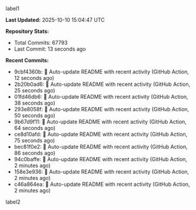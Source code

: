 
label1 
<!-- ACTIVITY_START -->
**Last Updated:** 2025-10-10 15:04:47 UTC

**Repository Stats:**
- Total Commits: 67793
- Last Commit: 13 seconds ago

**Recent Commits:**
- 9cbf4360b: 🤖 Auto-update README with recent activity (GitHub Action, 12 seconds ago)
- 2b20b0ad6: 🤖 Auto-update README with recent activity (GitHub Action, 25 seconds ago)
- 01fd46db6: 🤖 Auto-update README with recent activity (GitHub Action, 38 seconds ago)
- 293e8058f: 🤖 Auto-update README with recent activity (GitHub Action, 50 seconds ago)
- 9b67d9f11: 🤖 Auto-update README with recent activity (GitHub Action, 64 seconds ago)
- ce8d10afd: 🤖 Auto-update README with recent activity (GitHub Action, 75 seconds ago)
- bec81f0e2: 🤖 Auto-update README with recent activity (GitHub Action, 86 seconds ago)
- 94c0baffe: 🤖 Auto-update README with recent activity (GitHub Action, 2 minutes ago)
- 158e3e936: 🤖 Auto-update README with recent activity (GitHub Action, 2 minutes ago)
- c46a864ea: 🤖 Auto-update README with recent activity (GitHub Action, 2 minutes ago)
<!-- ACTIVITY_END -->

label2
